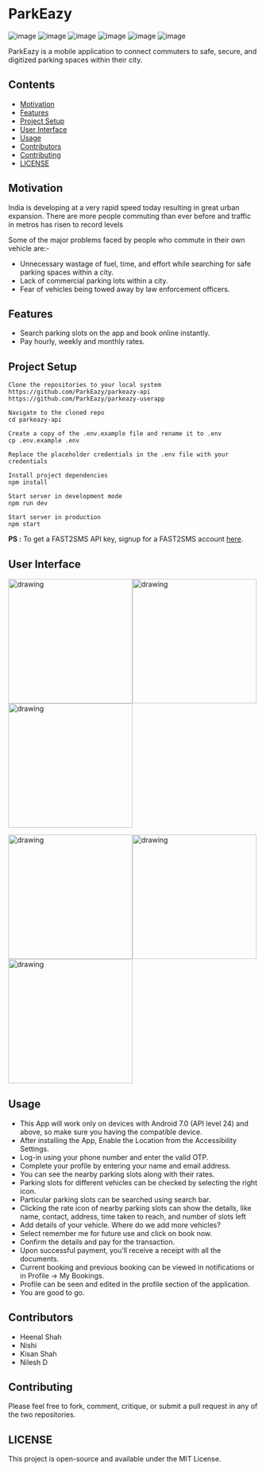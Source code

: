 # ParkEazy

![image](https://img.shields.io/badge/Node.js-339933?style=for-the-badge&amp;logo=nodedotjs&amp;logoColor=white) ![image](https://img.shields.io/badge/npm-CB3837?style=for-the-badge&amp;logo=npm&amp;logoColor=white) ![image](https://img.shields.io/badge/Express.js-000000?style=for-the-badge&amp;logo=express&amp;logoColor=white) ![image](https://img.shields.io/badge/MongoDB-4EA94B?style=for-the-badge&amp;logo=mongodb&amp;logoColor=white) ![image](https://img.shields.io/badge/Bootstrap-563D7C?style=for-the-badge&amp;logo=bootstrap&amp;logoColor=white) ![image](https://img.shields.io/badge/prettier-1A2C34?style=for-the-badge&amp;logo=prettier&amp;logoColor=F7BA3E)

ParkEazy is a mobile application to connect commuters to safe, secure, and digitized parking spaces within their city.

## Contents

- [Motivation](#motivation)
- [Features](#features)
- [Project Setup](#project-setup)
- [User Interface](#user-interface)
- [Usage](#usage)
- [Contributors](#contributors)
- [Contributing](#contributing)
- [LICENSE](#license)

## Motivation

India is developing at a very rapid speed today resulting in great urban expansion. There are more people commuting than ever before and traffic in metros has risen to record levels

Some of the major problems faced by people who commute in their own vehicle are:-

- Unnecessary wastage of fuel, time, and effort while searching for safe parking spaces within a city.
- Lack of commercial parking lots within a city.
- Fear of vehicles being towed away by law enforcement officers.

## Features

- Search parking slots on the app and book online instantly.
- Pay hourly, weekly and monthly rates.

## Project Setup

```
Clone the repositories to your local system
https://github.com/ParkEazy/parkeazy-api
https://github.com/ParkEazy/parkeazy-userapp

Navigate to the cloned repo
cd parkeazy-api

Create a copy of the .env.example file and rename it to .env
cp .env.example .env

Replace the placeholder credentials in the .env file with your credentials

Install project dependencies
npm install

Start server in development mode
npm run dev

Start server in production
npm start
```

**PS :** To get a FAST2SMS API key, signup for a FAST2SMS account [here](https://www.fast2sms.com/).

## User Interface
<img alt="drawing" src="https://raw.githubusercontent.com/ParkEazy/parkeazy-api/development/screenshots/PartnerSideWelcome.png" width="250"><img alt="drawing" src="https://raw.githubusercontent.com/ParkEazy/parkeazy-api/development/screenshots/PartnerSideCreate.png" width="250"><img alt="drawing" src="https://raw.githubusercontent.com/ParkEazy/parkeazy-api/development/screenshots/Home%20Screen%20-%20Security%20Guard-2.png" width="250">

<img alt="drawing" src="https://raw.githubusercontent.com/ParkEazy/parkeazy-api/development/screenshots/Google%20Pixel%202%20-%201.png" width="250"><img alt="drawing" src="https://raw.githubusercontent.com/ParkEazy/parkeazy-api/development/screenshots/ParkingDetail.png" width="250"><img alt="drawing" src="https://raw.githubusercontent.com/ParkEazy/parkeazy-api/development/screenshots/Home%20Screen%20-%20Security%20Guard.png" width="250">

## Usage
- This App will work only on devices with Android 7.0 (API level 24) and above, so make sure you having the compatible device.
- After installing the App, Enable the Location from the Accessibility Settings.
- Log-in using your phone number and enter the valid OTP.
- Complete your profile by entering your name and email address.
- You can see the nearby parking slots along with their rates.
- Parking slots for different vehicles can be checked by selecting the right icon.
- Particular parking slots can be searched using search bar.
- Clicking the rate icon of nearby parking slots can show the details, like name, contact, address, time taken to reach, and number of slots left 
- Add details of your vehicle. Where do we add more vehicles?
- Select remember me for future use and click on book now.
- Confirm the details and pay for the transaction.
- Upon successful payment, you’ll receive a receipt with all the documents.
- Current booking and previous booking can be viewed in notifications or in Profile -&gt; My Bookings.
- Profile can be seen and edited in the profile section of the application.
- You are good to go.

## Contributors

- Heenal Shah
- Nishi
- Kisan Shah
- Nilesh D

## Contributing

Please feel free to fork, comment, critique, or submit a pull request in any of the two repositories.

## LICENSE

This project is open-source and available under the MIT License.
